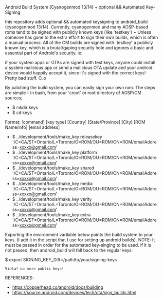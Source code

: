 Android Build System (Cyanogenmod 13/14) + optional && Automated Key-Signing

this repository adds optional && automated keysigning to android_build (cyanogenmod 13/14). Currently, cyanogenmod and many 
AOSP-based roms tend to be signed with publicly known keys (like 'testkey') ~ Unless someone has gone to the extra effort to
sign their own builds, which is often a manual process. All of the CM builds are signed with 'testkey' a publicly known key, 
which is a brutal/gaping security hole and ignores a basic and essential part of Android's security. ie:

if your system apps or OTAs are signed with test keys, anyone could install a system malicious app or send a malicious OTA 
update and your android device would happily accept it, since it's signed with the correct keys! Pretty bad stuff. O_o

By patching the build system, you can easily sign your own rom. The steps are simple - In bash, from your 'croot' or 
root directory of AOSP/CM sources;

* $ mkdir keys
* $ cd keys

Format:    [command] [key type] [Country] [State/Province] [City] [ROM Name/info] [email address]

* $ ../development/tools/make_key releasekey '/C=CA/ST=Ontario/L=Toronto/O=ROM/OU=ROM/CN=ROM/emailAddress=xxxxx@gmail.com'
* $ ../development/tools/make_key platform '/C=CA/ST=Ontario/L=Toronto/O=ROM/OU=ROM/CN=ROM/emailAddress=xxxxx@gmail.com'
* $ ../development/tools/make_key shared '/C=CA/ST=Ontario/L=Toronto/O=ROM/OU=ROM/CN=ROM/emailAddress=xxxxx@gmail.com'
* $ ../development/tools/make_key media '/C=CA/ST=Ontario/L=Toronto/O=ROM/OU=ROM/CN=ROM/emailAddress=xxxxx@gmail.com'
* $ ../development/tools/make_key verity '/C=CA/ST=Ontario/L=Toronto/O=ROM/OU=ROM/CN=ROM/emailAddress=xxxxx@gmail.com'
* $ ../development/tools/make_key extra '/C=CA/ST=Ontario/L=Toronto/O=ROM/OU=ROM/CN=ROM/emailAddress=xxxxx@gmail.com'

Exporting the environment varilable below points the build system to your keys. (I add it in the script that I use 
for setting up android builds). NOTE: It must be passed in order for the automated key-singing to be used. If it is not passed,
then android_build will fall back to the regular keys.

$ export SIGNING_KEY_DIR=/path/to/your/signing-keys

    Viola! no more public keys!

REFERENCES:

* https://copperhead.co/android/docs/building
* https://source.android.com/devices/tech/ota/sign_builds.html
